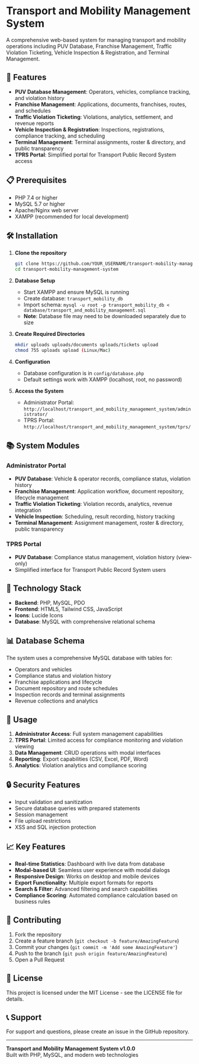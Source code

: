 # Transport and Mobility Management System

A comprehensive web-based system for managing transport and mobility operations including PUV Database, Franchise Management, Traffic Violation Ticketing, Vehicle Inspection & Registration, and Terminal Management.

## 🚀 Features

- **PUV Database Management**: Operators, vehicles, compliance tracking, and violation history
- **Franchise Management**: Applications, documents, franchises, routes, and schedules
- **Traffic Violation Ticketing**: Violations, analytics, settlement, and revenue reports
- **Vehicle Inspection & Registration**: Inspections, registrations, compliance tracking, and scheduling
- **Terminal Management**: Terminal assignments, roster & directory, and public transparency
- **TPRS Portal**: Simplified portal for Transport Public Record System access

## 📋 Prerequisites

- PHP 7.4 or higher
- MySQL 5.7 or higher
- Apache/Nginx web server
- XAMPP (recommended for local development)

## 🛠️ Installation

1. **Clone the repository**
   ```bash
   git clone https://github.com/YOUR_USERNAME/transport-mobility-management-system.git
   cd transport-mobility-management-system
   ```

2. **Database Setup**
   - Start XAMPP and ensure MySQL is running
   - Create database: `transport_mobility_db`
   - Import schema: `mysql -u root -p transport_mobility_db < database/transport_and_mobility_management.sql`
   - **Note**: Database file may need to be downloaded separately due to size

3. **Create Required Directories**
   ```bash
   mkdir uploads uploads/documents uploads/tickets upload
   chmod 755 uploads upload (Linux/Mac)
   ```

3. **Configuration**
   - Database configuration is in `config/database.php`
   - Default settings work with XAMPP (localhost, root, no password)

4. **Access the System**
   - Administrator Portal: `http://localhost/transport_and_mobility_management_system/administrator/`
   - TPRS Portal: `http://localhost/transport_and_mobility_management_system/tprs/`

## 📚 System Modules

### Administrator Portal
- **PUV Database**: Vehicle & operator records, compliance status, violation history
- **Franchise Management**: Application workflow, document repository, lifecycle management
- **Traffic Violation Ticketing**: Violation records, analytics, revenue integration
- **Vehicle Inspection**: Scheduling, result recording, history tracking
- **Terminal Management**: Assignment management, roster & directory, public transparency

### TPRS Portal
- **PUV Database**: Compliance status management, violation history (view-only)
- Simplified interface for Transport Public Record System users

## 🔧 Technology Stack

- **Backend**: PHP, MySQL, PDO
- **Frontend**: HTML5, Tailwind CSS, JavaScript
- **Icons**: Lucide Icons
- **Database**: MySQL with comprehensive relational schema

## 📊 Database Schema

The system uses a comprehensive MySQL database with tables for:
- Operators and vehicles
- Compliance status and violation history
- Franchise applications and lifecycle
- Document repository and route schedules
- Inspection records and terminal assignments
- Revenue collections and analytics

## 🚦 Usage

1. **Administrator Access**: Full system management capabilities
2. **TPRS Portal**: Limited access for compliance monitoring and violation viewing
3. **Data Management**: CRUD operations with modal interfaces
4. **Reporting**: Export capabilities (CSV, Excel, PDF, Word)
5. **Analytics**: Violation analytics and compliance scoring

## 🔒 Security Features

- Input validation and sanitization
- Secure database queries with prepared statements
- Session management
- File upload restrictions
- XSS and SQL injection protection

## 📈 Key Features

- **Real-time Statistics**: Dashboard with live data from database
- **Modal-based UI**: Seamless user experience with modal dialogs
- **Responsive Design**: Works on desktop and mobile devices
- **Export Functionality**: Multiple export formats for reports
- **Search & Filter**: Advanced filtering and search capabilities
- **Compliance Scoring**: Automated compliance calculation based on business rules

## 🤝 Contributing

1. Fork the repository
2. Create a feature branch (`git checkout -b feature/AmazingFeature`)
3. Commit your changes (`git commit -m 'Add some AmazingFeature'`)
4. Push to the branch (`git push origin feature/AmazingFeature`)
5. Open a Pull Request

## 📝 License

This project is licensed under the MIT License - see the LICENSE file for details.

## 📞 Support

For support and questions, please create an issue in the GitHub repository.

---

**Transport and Mobility Management System v1.0.0**  
Built with PHP, MySQL, and modern web technologies